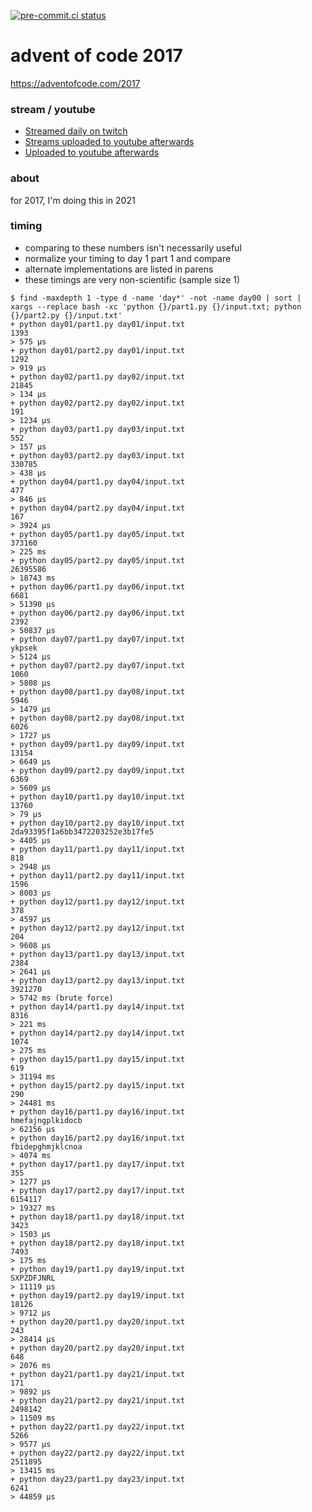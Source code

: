 [![pre-commit.ci status](https://results.pre-commit.ci/badge/github/anthonywritescode/aoc2017/main.svg)](https://results.pre-commit.ci/latest/github/anthonywritescode/aoc2017/main)

advent of code 2017
===================

https://adventofcode.com/2017

### stream / youtube

- [Streamed daily on twitch](https://twitch.tv/anthonywritescode)
- [Streams uploaded to youtube afterwards](https://www.youtube.com/channel/UChPxcypesw8L-iqltstSI4Q)
- [Uploaded to youtube afterwards](https://www.youtube.com/anthonywritescode)

### about

for 2017, I'm doing this in 2021

### timing

- comparing to these numbers isn't necessarily useful
- normalize your timing to day 1 part 1 and compare
- alternate implementations are listed in parens
- these timings are very non-scientific (sample size 1)

```console
$ find -maxdepth 1 -type d -name 'day*' -not -name day00 | sort | xargs --replace bash -xc 'python {}/part1.py {}/input.txt; python {}/part2.py {}/input.txt'
+ python day01/part1.py day01/input.txt
1393
> 575 μs
+ python day01/part2.py day01/input.txt
1292
> 919 μs
+ python day02/part1.py day02/input.txt
21845
> 134 μs
+ python day02/part2.py day02/input.txt
191
> 1234 μs
+ python day03/part1.py day03/input.txt
552
> 157 μs
+ python day03/part2.py day03/input.txt
330785
> 438 μs
+ python day04/part1.py day04/input.txt
477
> 846 μs
+ python day04/part2.py day04/input.txt
167
> 3924 μs
+ python day05/part1.py day05/input.txt
373160
> 225 ms
+ python day05/part2.py day05/input.txt
26395586
> 18743 ms
+ python day06/part1.py day06/input.txt
6681
> 51390 μs
+ python day06/part2.py day06/input.txt
2392
> 50837 μs
+ python day07/part1.py day07/input.txt
ykpsek
> 5124 μs
+ python day07/part2.py day07/input.txt
1060
> 5808 μs
+ python day08/part1.py day08/input.txt
5946
> 1479 μs
+ python day08/part2.py day08/input.txt
6026
> 1727 μs
+ python day09/part1.py day09/input.txt
13154
> 6649 μs
+ python day09/part2.py day09/input.txt
6369
> 5609 μs
+ python day10/part1.py day10/input.txt
13760
> 79 μs
+ python day10/part2.py day10/input.txt
2da93395f1a6bb3472203252e3b17fe5
> 4405 μs
+ python day11/part1.py day11/input.txt
818
> 2948 μs
+ python day11/part2.py day11/input.txt
1596
> 8003 μs
+ python day12/part1.py day12/input.txt
378
> 4597 μs
+ python day12/part2.py day12/input.txt
204
> 9608 μs
+ python day13/part1.py day13/input.txt
2384
> 2641 μs
+ python day13/part2.py day13/input.txt
3921270
> 5742 ms (brute force)
+ python day14/part1.py day14/input.txt
8316
> 221 ms
+ python day14/part2.py day14/input.txt
1074
> 275 ms
+ python day15/part1.py day15/input.txt
619
> 31194 ms
+ python day15/part2.py day15/input.txt
290
> 24481 ms
+ python day16/part1.py day16/input.txt
hmefajngplkidocb
> 62156 μs
+ python day16/part2.py day16/input.txt
fbidepghmjklcnoa
> 4074 ms
+ python day17/part1.py day17/input.txt
355
> 1277 μs
+ python day17/part2.py day17/input.txt
6154117
> 19327 ms
+ python day18/part1.py day18/input.txt
3423
> 1503 μs
+ python day18/part2.py day18/input.txt
7493
> 175 ms
+ python day19/part1.py day19/input.txt
SXPZDFJNRL
> 11119 μs
+ python day19/part2.py day19/input.txt
18126
> 9712 μs
+ python day20/part1.py day20/input.txt
243
> 28414 μs
+ python day20/part2.py day20/input.txt
648
> 2076 ms
+ python day21/part1.py day21/input.txt
171
> 9892 μs
+ python day21/part2.py day21/input.txt
2498142
> 11509 ms
+ python day22/part1.py day22/input.txt
5266
> 9577 μs
+ python day22/part2.py day22/input.txt
2511895
> 13415 ms
+ python day23/part1.py day23/input.txt
6241
> 44859 μs
```
